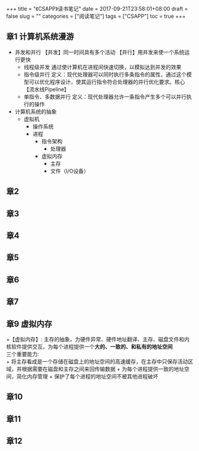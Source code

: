 +++
title = "《CSAPP》读书笔记"
date = 2017-09-21T23:58:01+08:00
draft = false
slug = ""
categories = ["阅读笔记"]
tags = ["CSAPP"]
toc = true
+++
## 章1 计算机系统漫游

+ 并发和并行
【并发】同一时间具有多个活动
【并行】用并发来使一个系统运行更快
    + 线程级并发
    通过使计算机在进程间快速切换，以模拟达到并发的效果
    + 指令级并行
    定义：现代处理器可以同时执行多条指令的属性，通过这个模型可以优化程序设计，使其运行指令符合处理器的并行优化要求。核心【流水线Pipeline】
    + 单指令、多数据并行
    定义：现代处理器允许一条指令产生多个可以并行执行的操作
+ 计算机系统的抽象
    + 虚拟机
        + 操作系统
        + 进程
            + 指令架构
                + 处理器
            + 虚拟内存
                + 主存
                + 文件（I/O设备）
                

## 章2
## 章3
## 章4
## 章5
## 章6
## 章7 
## 章9 虚拟内存
+【虚拟内存】: 主存的抽象，为硬件异常、硬件地址翻译、主存、磁盘文件和内核软件提供交互，为每个进程提供一个**大的、一致的、和私有的地址空间**  
    三个重要能力:  
    + 将主存看成是一个存储在磁盘上的地址空间的高速缓存，在主存中只保存活动区域，并根据需要在磁盘和主存之间来回传输数据
    + 为每个进程提供一致的地址空间，简化内存管理
    + 保护了每个进程的地址空间不被其他进程破坏

## 章10 
## 章11
## 章12